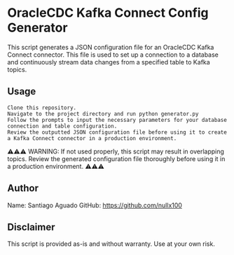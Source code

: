 # OracleCDC Kafka Connect Config Generator

This script generates a JSON configuration file for an OracleCDC Kafka Connect connector. This file is used to set up a connection to a database and continuously stream data changes from a specified table to Kafka topics.

## Usage

    Clone this repository.
    Navigate to the project directory and run python generator.py
    Follow the prompts to input the necessary parameters for your database connection and table configuration.
    Review the outputted JSON configuration file before using it to create a Kafka Connect connector in a production environment.

⚠️⚠️⚠️ WARNING: If not used properly, this script may result in overlapping topics. Review the generated configuration file thoroughly before using it in a production environment. ⚠️⚠️⚠️

## Author

Name: Santiago Aguado
GitHub: https://github.com/nullx100

## Disclaimer

This script is provided as-is and without warranty. Use at your own risk.

